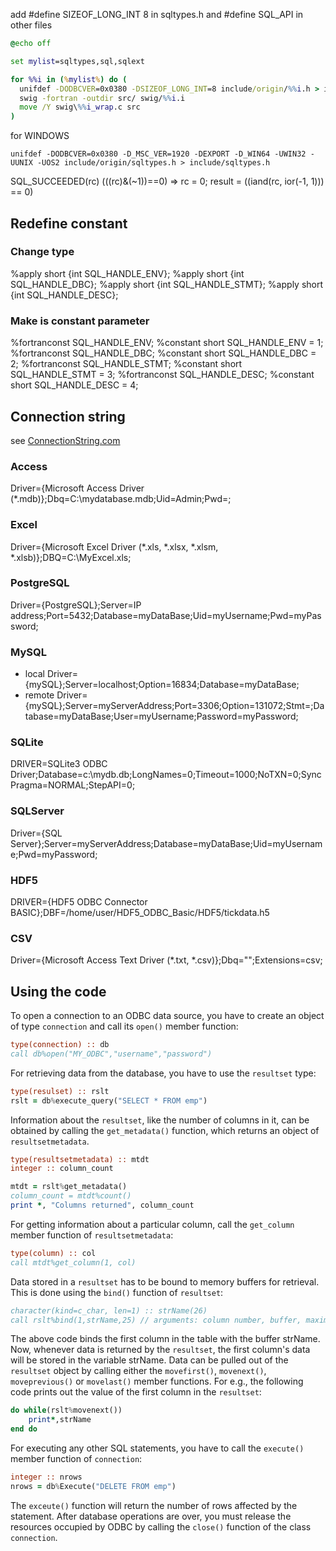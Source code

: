 add #define SIZEOF_LONG_INT 8 in sqltypes.h
and #define SQL_API in other files

 
```cmd
@echo off

set mylist=sqltypes,sql,sqlext

for %%i in (%mylist%) do (
  unifdef -DODBCVER=0x0380 -DSIZEOF_LONG_INT=8 include/origin/%%i.h > include/%%i.h
  swig -fortran -outdir src/ swig/%%i.i
  move /Y swig\%%i_wrap.c src
)
```

for WINDOWS 
```
unifdef -DODBCVER=0x0380 -D_MSC_VER=1920 -DEXPORT -D_WIN64 -UWIN32 -UUNIX -UOS2 include/origin/sqltypes.h > include/sqltypes.h
```

SQL_SUCCEEDED(rc) (((rc)&(~1))==0) => rc = 0; result = ((iand(rc, ior(-1, 1))) == 0)

## Redefine constant

### Change type
%apply short {int SQL_HANDLE_ENV};
%apply short {int SQL_HANDLE_DBC};
%apply short {int SQL_HANDLE_STMT};
%apply short {int SQL_HANDLE_DESC};

### Make is constant parameter
%fortranconst SQL_HANDLE_ENV;
%constant short SQL_HANDLE_ENV = 1;
%fortranconst SQL_HANDLE_DBC;
%constant short SQL_HANDLE_DBC = 2;
%fortranconst SQL_HANDLE_STMT;
%constant short SQL_HANDLE_STMT = 3;
%fortranconst SQL_HANDLE_DESC;
%constant short SQL_HANDLE_DESC = 4;

## Connection string

see [ConnectionString.com](https://www.connectionstrings.com/)

### Access
Driver={Microsoft Access Driver (*.mdb)};Dbq=C:\mydatabase.mdb;Uid=Admin;Pwd=;
### Excel
Driver={Microsoft Excel Driver (*.xls, *.xlsx, *.xlsm, *.xlsb)};DBQ=C:\MyExcel.xls;
### PostgreSQL
Driver={PostgreSQL};Server=IP address;Port=5432;Database=myDataBase;Uid=myUsername;Pwd=myPassword;
### MySQL
- local
Driver={mySQL};Server=localhost;Option=16834;Database=myDataBase;
- remote
Driver={mySQL};Server=myServerAddress;Port=3306;Option=131072;Stmt=;Database=myDataBase;User=myUsername;Password=myPassword;
### SQLite
DRIVER=SQLite3 ODBC Driver;Database=c:\mydb.db;LongNames=0;Timeout=1000;NoTXN=0;SyncPragma=NORMAL;StepAPI=0;
### SQLServer
Driver={SQL Server};Server=myServerAddress;Database=myDataBase;Uid=myUsername;Pwd=myPassword;
### HDF5
DRIVER={HDF5 ODBC Connector BASIC};DBF=/home/user/HDF5_ODBC_Basic/HDF5/tickdata.h5
### CSV
Driver={Microsoft Access Text Driver (*.txt, *.csv)};Dbq="";Extensions=csv;

## Using the code
To open a connection to an ODBC data source, you have to create an object of type `connection` and call its `open()` member function:
```fortran
type(connection) :: db
call db%open("MY_ODBC","username","password")
```
For retrieving data from the database, you have to use the `resultset` type:
```fortran
type(resulset) :: rslt
rslt = db%execute_query("SELECT * FROM emp")
```
Information about the `resultset`, like the number of columns in it, can be obtained by calling the `get_metadata()` function, which returns an object of `resultsetmetadata`.
```fortran
type(resultsetmetadata) :: mtdt
integer :: column_count

mtdt = rslt%get_metadata()
column_count = mtdt%count()
print *, "Columns returned", column_count
```
For getting information about a particular column, call the `get_column` member function of `resultsetmetadata`:
```fortran
type(column) :: col
call mtdt%get_column(1, col)
```

Data stored in a `resultset` has to be bound to memory buffers for retrieval. This is done using the `bind()` function of `resultset`:
```fortran
character(kind=c_char, len=1) :: strName(26)
call rslt%bind(1,strName,25) // arguments: column number, buffer, maximum length of buffer
```

The above code binds the first column in the table with the buffer strName. Now, whenever data is returned by the `resultset`, the first column's data will be stored in the variable strName. Data can be pulled out of the `resultset` object by calling either the `movefirst()`, `movenext()`, `moveprevious()` or `movelast()` member functions. For e.g., the following code prints out the value of the first column in the `resultset`:
```fortran
do while(rslt%movenext())
    print*,strName
end do
```

For executing any other SQL statements, you have to call the `execute()` member function of `connection`:
```fortran
integer :: nrows
nrows = db%Execute("DELETE FROM emp")
```
The `exceute()` function will return the number of rows affected by the statement. After database operations are over, you must release the resources occupied by ODBC by calling the `close()` function of the class `connection`.
